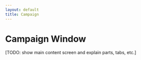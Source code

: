 ```yaml
---
layout: default
title: Campaign
---
```

# Campaign Window
[TODO: show main content screen and explain parts, tabs, etc.]